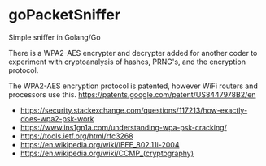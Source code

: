 # goPacketSniffer

Simple sniffer in Golang/Go

There is a WPA2-AES encrypter and decrypter added for another coder to experiment with cryptoanalysis of hashes, PRNG's, and the encryption protocol.

The WPA2-AES encryption protocol is patented, however WiFi routers and processors use this.
https://patents.google.com/patent/US8447978B2/en

- https://security.stackexchange.com/questions/117213/how-exactly-does-wpa2-psk-work
- https://www.ins1gn1a.com/understanding-wpa-psk-cracking/
- https://tools.ietf.org/html/rfc3268
- https://en.wikipedia.org/wiki/IEEE_802.11i-2004
- https://en.wikipedia.org/wiki/CCMP_(cryptography)
